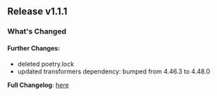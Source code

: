 ## Release v1.1.1
### What's Changed
#### Further Changes:
- deleted poetry.lock
- updated transformers dependency: bumped from 4.46.3 to 4.48.0

**Full Changelog**: [here](https://github.com/finitearth/promptolution/compare/v1.1.0...v1.1.1)
